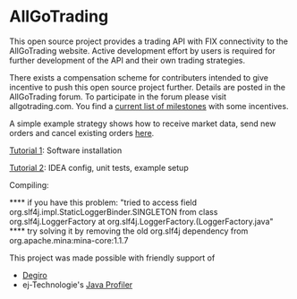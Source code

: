 AllGoTrading
============

This open source project provides a trading API with FIX connectivity to the AllGoTrading website. Active development effort by users is required for further development of the API and their own trading strategies. 

There exists a compensation scheme for contributers intended to give incentive to push this open source project further. Details are posted in the AllGoTrading forum. To participate in the forum please visit allgotrading.com. You find a [current list of milestones](http://www.allgotrading.com/allgotrading/forum/viewtopic.php?f=1&t=33) with some incentives.


A simple example strategy shows how to receive market data, send new orders and cancel existing orders [here](https://github.com/yatsdev/AllGoTrading/tree/master/yats/src/yats/trader/examples). 


[Tutorial 1](https://www.youtube.com/watch?v=p8rWtEdfUY8): Software installation


[Tutorial 2](https://www.youtube.com/watch?v=3Wq3p5LPhQU): IDEA config, unit tests, example setup

Compiling:

**** if you have this problem: "tried to access field org.slf4j.impl.StaticLoggerBinder.SINGLETON from class org.slf4j.LoggerFactory at org.slf4j.LoggerFactory.<clinit>(LoggerFactory.java"
**** try solving it by removing the old org.slf4j dependency from org.apache.mina:mina-core:1.1.7



This project was made possible with friendly support of

* [Degiro](https://www.degiro.nl/)
* ej-Technologie's [Java Profiler](http://www.ej-technologies.com/products/jprofiler/overview.html)

